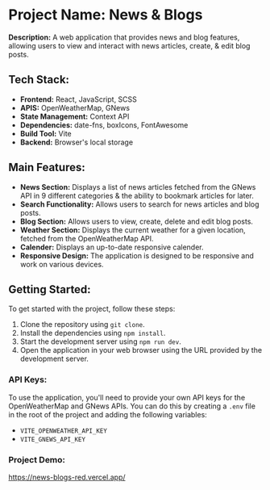 # Project Name: News & Blogs

**Description:** A web application that provides news and blog features, allowing users to view and interact with news articles, create, & edit blog posts.

## Tech Stack:
- **Frontend:** React, JavaScript, SCSS
- **APIS:** OpenWeatherMap, GNews
- **State Management:** Context API
- **Dependencies:** date-fns, boxIcons, FontAwesome
- **Build Tool:** Vite
- **Backend:** Browser's local storage

## Main Features:
- **News Section:** Displays a list of news articles fetched from the GNews API in 9 different categories & the ability to bookmark articles for later.
- **Search Functionality:** Allows users to search for news articles and blog posts.
- **Blog Section:** Allows users to view, create, delete and edit blog posts.
- **Weather Section:** Displays the current weather for a given location, fetched from the OpenWeatherMap API.
- **Calender:** Displays an up-to-date responsive calender.
- **Responsive Design:** The application is designed to be responsive and work on various devices.

## Getting Started:

To get started with the project, follow these steps:
1. Clone the repository using `git clone`.
2. Install the dependencies using `npm install`.
3. Start the development server using `npm run dev`.
4. Open the application in your web browser using the URL provided by the development server.

### API Keys:

To use the application, you'll need to provide your own API keys for the OpenWeatherMap and GNews APIs. You can do this by creating a `.env` file in the root of the project and adding the following variables:
- `VITE_OPENWEATHER_API_KEY`
- `VITE_GNEWS_API_KEY`

### Project Demo:
https://news-blogs-red.vercel.app/
